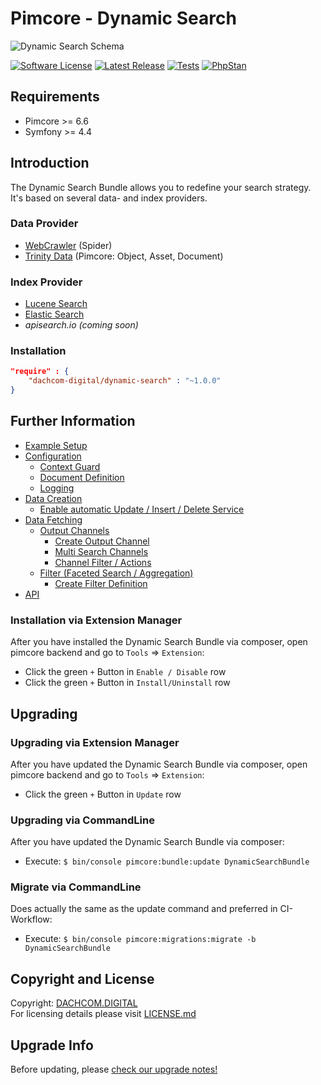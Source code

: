 # Pimcore - Dynamic Search

![Dynamic Search Schema](https://user-images.githubusercontent.com/700119/61217991-3c550c00-a711-11e9-9f62-6f1fb4ff0e3e.png)

[![Software License](https://img.shields.io/badge/license-GPLv3-brightgreen.svg?style=flat-square)](LICENSE.md)
[![Latest Release](https://img.shields.io/packagist/v/dachcom-digital/dynamic-search.svg?style=flat-square)](https://packagist.org/packages/dachcom-digital/dynamic-search)
[![Tests](https://img.shields.io/github/workflow/status/dachcom-digital/pimcore-dynamic-search/Codeception?style=flat-square&logo=github&label=codeception)](https://github.com/dachcom-digital/pimcore-dynamic-search/actions?query=workflow%3A%22Codeception%22)
[![PhpStan](https://img.shields.io/github/workflow/status/dachcom-digital/pimcore-dynamic-search/PHP%20Stan?style=flat-square&logo=github&label=phpstan%20level%202)](https://github.com/dachcom-digital/pimcore-dynamic-search/actions?query=workflow%3A%22PHP%20Stan%22)

## Requirements
* Pimcore >= 6.6
* Symfony >= 4.4

## Introduction
The Dynamic Search Bundle allows you to redefine your search strategy. It's based on several data- and index providers.

### Data Provider
- [WebCrawler](https://github.com/dachcom-digital/pimcore-dynamic-search-data-provider-crawler) (Spider)
- [Trinity Data](https://github.com/dachcom-digital/pimcore-dynamic-search-data-provider-trinity) (Pimcore: Object, Asset, Document)

### Index Provider
- [Lucene Search](https://github.com/dachcom-digital/pimcore-dynamic-search-index-provider-lucene)
- [Elastic Search](https://github.com/dachcom-digital/pimcore-dynamic-search-index-provider-elasticsearch)
- _apisearch.io (coming soon)_

### Installation  

```json
"require" : {
    "dachcom-digital/dynamic-search" : "~1.0.0"
}
```

## Further Information
- [Example Setup](docs/0_ExampleSetup.md)
- [Configuration](#)
    - [Context Guard](#)
    - [Document Definition](#)
    - [Logging](#)
- [Data Creation](#)
    - [Enable automatic Update / Insert / Delete Service](#)
- [Data Fetching](#)
    - [Output Channels](#)
        - [Create Output Channel](#)
        - [Multi Search Channels](#)
        - [Channel Filter / Actions](#)
    - [Filter (Faceted Search / Aggregation)](#)
        - [Create Filter Definition](#)
- [API](#)

### Installation via Extension Manager
After you have installed the Dynamic Search Bundle via composer, open pimcore backend and go to `Tools` => `Extension`:
- Click the green `+` Button in `Enable / Disable` row
- Click the green `+` Button in `Install/Uninstall` row

## Upgrading

### Upgrading via Extension Manager
After you have updated the Dynamic Search Bundle via composer, open pimcore backend and go to `Tools` => `Extension`:
- Click the green `+` Button in `Update` row

### Upgrading via CommandLine
After you have updated the Dynamic Search Bundle via composer:
- Execute: `$ bin/console pimcore:bundle:update DynamicSearchBundle`

### Migrate via CommandLine
Does actually the same as the update command and preferred in CI-Workflow:
- Execute: `$ bin/console pimcore:migrations:migrate -b DynamicSearchBundle`


## Copyright and License
Copyright: [DACHCOM.DIGITAL](http://dachcom-digital.com)  
For licensing details please visit [LICENSE.md](LICENSE.md)

## Upgrade Info
Before updating, please [check our upgrade notes!](UPGRADE.md)  
